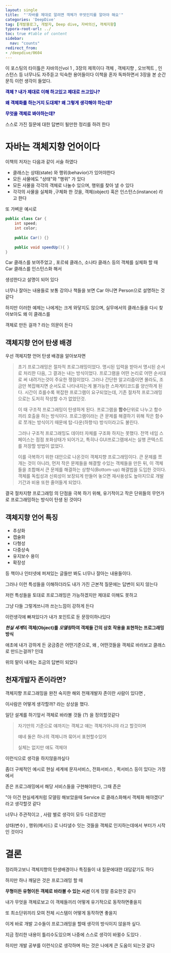 ```yaml
---
layout: single
title:  "'자바를 제대로 알려면 객체가 무엇인지를 알아야 해요'"
categories: 'DeepDive'
tag: [개발블로그, 개발자, Deep dive, 자바의신, 객체지향]
typora-root-url: ../
toc: true #table of content
sidebar:
  nav: "counts"
redirect_from:
- /deepdive/0604
---
```


이 포스팅의 타이틀은 자바의신vol 1 ,  3장의 제목이다
객체 , 객체지향 , 오브젝트 , 인스턴스 등 너무나도  자주듣고 익숙한 용어들이다
이책을 혼자 독파하면서 3장을 본 순간 문득 이런 생각이 들었다.



<span style="color: darkblue;">**객체 ? 내가 제대로 이해 하고있고 제대로 쓰고있나?**</span>   

<span style="color: darkblue;">**왜 객체화를 하는거지 도대체? 왜 그렇게 생각해야 하는데?**</span>

<span style="color: darkblue;">**무엇을 객체로 봐야하는데?**</span>



스스로 가진 질문에 대한 답변이 될만한 정리를 하려 한다



# 자바는 객체지향 언어이다



이책의 저자는 다음과 같이 서술 하였다

- 클래스는 상태(state) 와 행위(behavior)가 있어야한다
- 모든 사물에도 "상태"와 "행위" 가 있다
- 모든 사물을 각각의 객체로 나눌수 있으며, 행위를 찾아 낼 수 있다
- 각각의 사물을 실체화 ,구체화 한 것을, 객체(object) 혹은 인스턴스(instance) 라고 한다



또 가벼운 예시로

```java
public class Car {
    int speed;
    int color;
    
    public Car() {}
    
    public void speedUp(){ }
}
```

Car 클래스를 보여주었고 , 포르쉐 클래스, 소나타 클래스 등의 객체를 실체화 할 때 Car 클래스를 인스턴스화 해서 

생성한다고 설명이 되어 있다



너무나 잘아는 내용들로 보통 강의나 책들을 보면 Car 아니면 Person으로 설명하는 것 같다

하지만 이러한 예제는 나에게는 크게 와닿지도 않으며, 실무에서의 클래스들을 다시 찾아보아도  왜 이 클래스를 

객체로 만든 걸까 ? 라는 의문이 든다







## 객체지향 언어 탄생 배경

우선 객체지향 언어 탄생 배경을 알아보자면 



> 초기 프로그래밍은 절차적 프로그래밍이었다. 명시된 입력을 받아서 명시된 순서로 처리한 다음, 그 결과는 내는 방식이었다. 프로그램을 어떤 논리로 어떤 순서대로 써 내려가는것이 주요한 쟁점이었다. 그러나 간단한 알고리즘이면 몰라도, 조금만 복잡해지면 순서도로 나타내지는게 불가능한 스파게티코드를 양산하게 된다. 시간이 흐를수록 복잡한 프로그램이 요구되었는데, 기존 절차적 프로그래밍으로는 도저히 작성할 수가 없었던것. 
>
> 이 때 구조적 프로그래밍이 탄생하게 된다. 프로그램을 **함수**단위로 나누고 함수끼리 호출을 하는 방식이다. 프로그램이라는 큰 문제를 해결하기 위해 작은 함수로 쪼개는 방식이기 때문에 탑-다운(하향식) 방식이라고도 불린다.
>
> 그러나 구조적 프로그래밍도 데이터 자체를 구조화 하지는 못했다. 전역 네임 스페이스는 점점 포화상태가 되어가고, 특히나 GUI프로그램에서는 실행 콘텍스트를 저장할 방법이 없었다. 
>
> 이를 극복하기 위한 대안으로 나온것이 객체지향 프로그래밍이다. 큰 문제를 쪼개는 것이 아니라, 먼저 작은 문제들을 해결할 수있는 객체들을 만든 뒤, 이 객체들을 조합해서 큰 문제를 해결하는 상향식(Bottom-up) 해결법을 도입한 것이다. 객체를 독립성과 신뢰성이 보장되게 만들어 놓으면 재사용성도 높아지므로 개발기간과 비용 또한 줄어들게 되었다.



결국 절차지향 프로그래밍 의 단점을 극복 하기 위해, 유기적이고 작은 단위들의 무언가로 프로그래밍하는 방식이 탄생 된 것이다  







## 객체지향 언어 특징

- 추상화
- 캡슐화
- 다형성
- 다중상속
- 유지보수 용이
- 확장성 

등 책이나 인터넷에 퍼져있는 글들만 봐도 너무나 잘아는 내용들이다.

그러나 이런 특성들을 이해하더라도 내가  가진 근본적 질문에는 답변이 되지 않는다

저런 특성들을 토대로 프로그래밍은 가능하겠지만 제대로 이해도 못하고 

그냥 다들 그렇게쓰니까  쓰는느낌이 강하게 든다



이런생각에 빠져있다가 내가 포인트로 둔 문장이하나있다 

***현실 세계*의 객체(Object)를 *모델링*하여 객체들 간의 상호 작용을 표현하는 프로그래밍 방식**



애초에 내가 강하게 든 궁금증은 어떤기준으로, 왜 , 어떤것들을 객체로 바라보고 클래스로 만드는걸까? 인데

위의 말이 내게는 조금의 답변이 되었다







## 천재개발자 존이라면?

객체지향 프로그래밍을 완전 숙지한 해외 천재개발자 존이란 사람이 있다면 , 

이사람은  어떻게 생각할까? 라는 상상을 했다.

일단 설계를 하기앞서 객체로 바라볼 것들 (?) 을 정의할것같다



> 자기만의 기준으로 얘까지는 객체고  얘는 객체가아니야 라고 할것이며 
>
> 얘네 둘은 하나의 객체니까 묶어서 표현할수있어
>
> 실체는 없지만 얘도 객체야



이런식으로  생각을 하지않을까싶다

좀더 구체적인 예시로 현실 세계에 문자서비스, 전화서비스 , 퀵서비스 등이 있다는 가정에서

존은 프로그래밍에서 해당 서비스들을 구현해야한다, 그때 존은

"아 이건 현실세계처럼 모델링 해보았을때 Service 로 클래스화해서 객체화 해야겠다" 라고 생각할것 같다    



너무나 주관적이고 , 사람 별로 생각이 모두 다르겠지만

상태(변수) , 행위(메서드) 로 나타낼수 잇는 것들을 객체로 인지하는데에서  부터가 시작인 것이다 







# 결론

정리하고보니 객체지향의 탄생배경이나 특징들이 내 질문에대한 대답같기도 하다

하지만 하나 깨달은 것은 프로그래밍 할 때

 **무형이든 유형이든  객체로 바라볼 수 있는 시선**  이게 정말 중요한것 같다

내가 무엇을 객체로보고 이 객체들끼리 어떻게 유기적으로 동작하면좋을지

또 최소단위끼리 모여 전체 시스템이 어떻게 동작하면 좋을지

이게 바로 개발 고수들이 프로그래밍을 할때 생각의 방식이지 않을까 싶다.

지금 정리한 내용이 틀리수도있으며 나중에 스스로 생각이 바뀔수 도있다 . 

하지만 개발 공부를 이런식으로 생각하며 하는 것은 나에게 큰 도움이 되는것 같다



